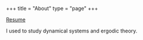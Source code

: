 +++
title = "About"
type = "page"
+++

[Resume](/resume/cv-akumano.pdf)

I used to study dynamical systems and ergodic theory.

